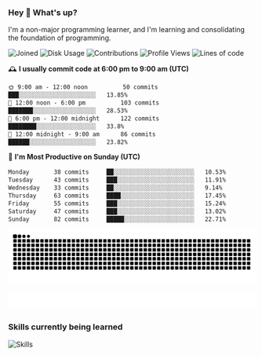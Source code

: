 ### Hey :wave: What's up?

I'm a non-major programming learner, and I'm learning and consolidating the foundation of programming.

<!--START_SECTION:waka-->
![Joined](http://img.shields.io/badge/Joined-7%20years%20ago-6D67E4?style=flat&labelColor=453C67)
![Disk Usage](http://img.shields.io/badge/Github%27s%20Storage-598.1%20MB-FD841F?style=flat&labelColor=E14D2A)
![Contributions](http://img.shields.io/badge/Contributions%20in%202023-138-7DCE13?style=flat&labelColor=2B7A0B)
![Profile Views](http://img.shields.io/badge/Profile%20Views-0-3AB4F2?style=flat&labelColor=0078AA)
![Lines of code](https://img.shields.io/badge/Lines%20of%20code-2%20Million%20Lines%20of%20code-FF8B8B?style=flat&labelColor=EB4747)

🕰️ **I usually commit code at 6:00 pm to 9:00 am (UTC)** 

```text
🌞 9:00 am - 12:00 noon          50 commits     ███░░░░░░░░░░░░░░░░░░░░░░   13.85% 
🌆 12:00 noon - 6:00 pm          103 commits    ███████░░░░░░░░░░░░░░░░░░   28.53% 
🌃 6:00 pm - 12:00 midnight      122 commits    ████████░░░░░░░░░░░░░░░░░   33.8% 
🌙 12:00 midnight - 9:00 am      86 commits     ██████░░░░░░░░░░░░░░░░░░░   23.82%
```
📅 **I'm Most Productive on Sunday (UTC)** 

```text
Monday       38 commits     ██░░░░░░░░░░░░░░░░░░░░░░░   10.53% 
Tuesday      43 commits     ███░░░░░░░░░░░░░░░░░░░░░░   11.91% 
Wednesday    33 commits     ██░░░░░░░░░░░░░░░░░░░░░░░   9.14% 
Thursday     63 commits     ████░░░░░░░░░░░░░░░░░░░░░   17.45% 
Friday       55 commits     ███░░░░░░░░░░░░░░░░░░░░░░   15.24% 
Saturday     47 commits     ███░░░░░░░░░░░░░░░░░░░░░░   13.02% 
Sunday       82 commits     █████░░░░░░░░░░░░░░░░░░░░   22.71%
```

<!--END_SECTION:waka-->

![Snake animation](https://raw.githubusercontent.com/dirname/dirname/output/snake.svg)

![metrics](github-metrics.svg)

### Skills currently being learned

![Skills](https://skillicons.dev/icons?i=linux,rust,go,solidity,typescript,bash,git,postgres,mysql,redis,mongo,docker,kubernetes,grafana,prometheus)
